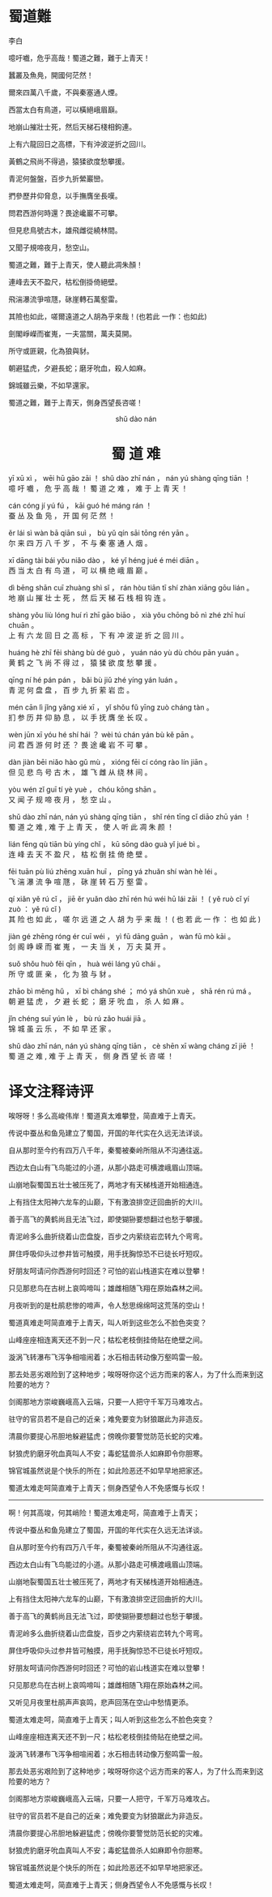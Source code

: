 <link href="../../css/style.css" rel="stylesheet" type="text/css" />

# 蜀道難

<span class="r">李白

<script type="text/javascript"> var zhText =" 《蜀道难》 [唐] 李白, 噫吁嚱，危乎高哉！蜀道之难，难于上青天！ 蚕丛及鱼凫，开国何茫然！ 尔来四万八千岁，不与秦塞通人烟。 西当太白有鸟道，可以横绝峨眉巅。 地崩山摧壮士死，然后天梯石栈相钩连。 上有六龙回日之高标，下有冲波逆折之回川。 黄鹤之飞尚不得过，猿猱欲度愁攀援。 青泥何盘盘，百步九折萦岩峦。 扪参历井仰胁息，以手抚膺坐长叹。 问君西游何时还？畏途巉岩不可攀。 但见悲鸟号古木，雄飞雌从绕林间。 又闻子规啼夜月，愁空山。 蜀道之难,难于上青天，使人听此凋朱颜！ 连峰去天不盈尺，枯松倒挂倚绝壁。 飞湍瀑流争喧豗，砯崖转石万壑雷。 其险也如此，嗟尔远道之人胡为乎来哉！(也若此 一作：也如此) 剑阁峥嵘而崔嵬，一夫当关，万夫莫开。 所守或匪亲，化为狼与豺。 朝避猛虎，夕避长蛇；磨牙吮血，杀人如麻。 锦城虽云乐，不如早还家。 蜀道之难,难于上青天，侧身西望长咨嗟！ "; zhText = encodeURI(zhText); document.write("<audio controls>"); document.write("<source src=\"http://tts.baidu.com/text2audio?lan=zh&ie=UTF-8&spd=2&text="+ zhText +"\" type=\"audio/mpeg\">"); document.write("</audio>"); </script>

<div class="p">

噫吁嚱，危乎高哉！蜀道之難，難于上青天！

蠶叢及魚鳧，開國何茫然！

爾來四萬八千歲，不與秦塞通人煙。

西當太白有鳥道，可以橫絕峨眉巔。

地崩山摧壯士死，然后天梯石棧相鉤連。

上有六龍回日之高標，下有沖波逆折之回川。

黃鶴之飛尚不得過，猿猱欲度愁攀援。

青泥何盤盤，百步九折縈巖巒。

捫參歷井仰脅息，以手撫膺坐長嘆。

問君西游何時還？畏途巉巖不可攀。

但見悲鳥號古木，雄飛雌從繞林間。

又聞子規啼夜月，愁空山。

蜀道之難，難于上青天，使人聽此凋朱顏！

連峰去天不盈尺，枯松倒掛倚絕壁。

飛湍瀑流爭喧豗，砯崖轉石萬壑雷。

其險也如此，嗟爾遠道之人胡為乎來哉！(也若此 一作：也如此)

劍閣崢嶸而崔嵬，一夫當關，萬夫莫開。

所守或匪親，化為狼與豺。

朝避猛虎，夕避長蛇；磨牙吮血，殺人如麻。

錦城雖云樂，不如早還家。

蜀道之難，難于上青天，側身西望長咨嗟！

</div>

<center>
shǔ dào nán    

# 蜀  道  难  
</center>

yī xū xì ， wēi hū ɡāo zāi ！ shǔ dào zhī nán ， nán yú shànɡ qīnɡ tiān ！   
噫 吁 嚱 ， 危  乎 高  哉  ！ 蜀  道  之  难  ， 难  于 上    青   天   ！   

cán cónɡ jí yú fú ， kāi ɡuó hé mánɡ rán ！   
蚕  丛   及 鱼 凫 ， 开  国  何 茫   然  ！   
 
ěr lái sì wàn bā qiān suì ， bù yǔ qín sāi tōnɡ rén yān 。   
尔 来  四 万  八 千   岁  ， 不 与 秦  塞  通   人  烟  。  

xī dānɡ tài bái yǒu niǎo dào ， ké yǐ hénɡ jué é  méi diān 。   
西 当   太  白  有  鸟   道  ， 可 以 横   绝  峨 眉  巅   。 

dì bēnɡ shān cuī zhuànɡ shì sǐ ， rán hòu tiān tī shí zhàn xiānɡ ɡōu lián 。   
地 崩   山   摧  壮     士  死 ， 然  后  天   梯 石  栈   相    钩  连   。   

shànɡ yǒu liù lónɡ huí rì zhī ɡāo biāo ， xià yǒu chōnɡ bō nì zhé zhī huí chuān 。  
上    有  六  龙   回  日 之  高  标   ， 下  有  冲    波 逆 折  之  回  川    。  

huánɡ hè zhī fēi shànɡ bù dé ɡuò ， yuán náo yù dù chóu pān yuán 。   
黄    鹤 之  飞  尚    不 得 过  ， 猿   猱  欲 度 愁   攀  援   。  
 
qīnɡ ní hé pán pán ， bǎi bù jiǔ zhé yínɡ yán luán 。  
青   泥 何 盘  盘  ， 百  步 九  折  萦   岩  峦   。   

mén cān lì jǐnɡ yǎnɡ xié xī ， yǐ shǒu fǔ yīnɡ zuò chánɡ tàn 。   
扪  参  历 井   仰   胁  息 ， 以 手   抚 膺   坐  长    叹  。   

wèn jūn xī yóu hé shí hái ？ wèi tú chán yán bù kě pān 。   
问  君  西 游  何 时  还  ？ 畏  途 巉   岩  不 可 攀  。 

dàn jiàn bēi niǎo hào ɡǔ mù ， xiónɡ fēi cí cónɡ rào lín jiān 。   
但  见   悲  鸟   号  古 木 ， 雄    飞  雌 从   绕  林  间   。 

yòu wén zǐ ɡuī tí yè yuè ， chóu kōnɡ shān 。   
又  闻  子 规  啼 夜 月  ， 愁   空   山   。

shǔ dào zhī nán, nán yú shànɡ qīnɡ tiān ， shǐ rén tīnɡ cǐ diāo zhū yán ！   
蜀  道  之  难 , 难  于 上    青   天   ， 使  人  听   此 凋   朱  颜  ！ 

lián fēnɡ qù tiān bù yínɡ chǐ ， kū sōnɡ dào ɡuà yǐ jué bì 。   
连   峰   去 天   不 盈   尺  ， 枯 松   倒  挂  倚 绝  壁 。 

fēi tuān pù liú zhēnɡ xuān huī ， pīnɡ yá zhuǎn shí wàn hè léi 。  
飞  湍   瀑 流  争    喧   豗  ， 砯   崖 转    石  万  壑 雷  。

qí xiǎn yě rú cǐ ， jiē ěr yuǎn dào zhī rén hú wéi hū lái zāi ！ ( yě ruò cǐ   yí zuò ： yě rú cǐ )  
其 险   也 如 此 ， 嗟  尔 远   道  之  人  胡 为  乎 来  哉  ！ ( 也 若  此   一 作  ： 也 如 此 )  

jiàn ɡé zhēnɡ rónɡ ér cuī wéi ， yì fū dānɡ ɡuān ， wàn fū mò kāi 。  
剑   阁 峥    嵘   而 崔  嵬  ， 一 夫 当   关   ， 万  夫 莫 开  。 

suǒ shǒu huò fěi qīn ， huà wéi lánɡ yǔ chái 。  
所  守   或  匪  亲  ， 化  为  狼   与 豺   。

zhāo bì měnɡ hǔ ， xī bì chánɡ shé ； mó yá shǔn xuè ， shā rén rú má 。   
朝   避 猛   虎 ， 夕 避 长    蛇  ； 磨 牙 吮   血  ， 杀  人  如 麻 。 

jǐn chénɡ suī yún lè ， bù rú zǎo huái jiā 。   
锦  城    虽  云  乐 ， 不 如 早  还  家  。 

shǔ dào zhī nán, nán yú shànɡ qīnɡ tiān ， cè shēn xī wànɡ chánɡ zī jiē ！  
蜀  道  之  难 , 难  于 上    青   天   ， 侧 身   西 望   长    咨 嗟  ！

# 译文注释诗评

<div class="p">
<div class="translation">

唉呀呀！多么高峻伟岸！蜀道真太难攀登，简直难于上青天。

传说中蚕丛和鱼凫建立了蜀国，开国的年代实在久远无法详谈。

自从那时至今约有四万八千年，秦蜀被秦岭所阻从不沟通往返。

西边太白山有飞鸟能过的小道，从那小路走可横渡峨眉山顶端。

山崩地裂蜀国五壮士被压死了，两地才有天梯栈道开始相通连。

上有挡住太阳神六龙车的山巅，下有激浪排空迂回曲折的大川。

善于高飞的黄鹤尚且无法飞过，即使猢狲要想翻过也愁于攀援。

青泥岭多么曲折绕着山峦盘旋，百步之内萦绕岩峦转九个弯弯。

屏住呼吸仰头过参井皆可触摸，用手抚胸惊恐不已徒长吁短叹。

好朋友呵请问你西游何时回还？可怕的岩山栈道实在难以登攀！

只见那悲鸟在古树上哀鸣啼叫；雄雌相随飞翔在原始森林之间。

月夜听到的是杜鹃悲惨的啼声，令人愁思绵绵呵这荒荡的空山！

蜀道真难走呵简直难于上青天，叫人听到这些怎么不脸色突变？

山峰座座相连离天还不到一尺；枯松老枝倒挂倚贴在绝壁之间。

漩涡飞转瀑布飞泻争相喧闹着；水石相击转动像万壑鸣雷一般。

那去处恶劣艰险到了这种地步；唉呀呀你这个远方而来的客人，为了什么而来到这险要的地方？

剑阁那地方崇峻巍峨高入云端，只要一人把守千军万马难攻占。

驻守的官员若不是自己的近亲；难免要变为豺狼踞此为非造反。

清晨你要提心吊胆地躲避猛虎；傍晚你要警觉防范长蛇的灾难。

豺狼虎豹磨牙吮血真叫人不安；毒蛇猛兽杀人如麻即令你胆寒。

锦官城虽然说是个快乐的所在；如此险恶还不如早早地把家还。

蜀道太难走呵简直难于上青天；侧身西望令人不免感慨与长叹！

----

啊！何其高竣，何其峭险！蜀道太难走呵，简直难于上青天；

传说中蚕丛和鱼凫建立了蜀国，开国的年代实在久远无法详谈。

自从那时至今约有四万八千年，秦蜀被秦岭所阻从不沟通往返。

西边太白山有飞鸟能过的小道。从那小路走可横渡峨眉山顶端。

山崩地裂蜀国五壮士被压死了，两地才有天梯栈道开始相通连。

上有挡住太阳神六龙车的山巅，下有激浪排空迂回曲折的大川。

善于高飞的黄鹤尚且无法飞过，即使猢狲要想翻过也愁于攀援。

青泥岭多么曲折绕着山峦盘旋，百步之内萦绕岩峦转九个弯弯。

屏住呼吸仰头过参井皆可触摸，用手抚胸惊恐不已徒长吁短叹。

好朋友呵请问你西游何时回还？可怕的岩山栈道实在难以登攀！

只见那悲鸟在古树上哀鸣啼叫；雄雌相随飞翔在原始森林之间。

又听见月夜里杜鹃声声哀鸣，悲声回荡在空山中愁情更添。

蜀道太难走呵，简直难于上青天；叫人听到这些怎么不脸色突变？

山峰座座相连离天还不到一尺；枯松老枝倒挂倚贴在绝壁之间。

漩涡飞转瀑布飞泻争相喧闹着；水石相击转动像万壑鸣雷一般。

那去处恶劣艰险到了这种地步；唉呀呀你这个远方而来的客人，为了什么而来到这险要的地方？

剑阁那地方崇峻巍峨高入云端，只要一人把守，千军万马难攻占。

驻守的官员若不是自己的近亲；难免要变为豺狼踞此为非造反。

清晨你要提心吊胆地躲避猛虎；傍晚你要警觉防范长蛇的灾难。

豺狼虎豹磨牙吮血真叫人不安；毒蛇猛兽杀人如麻即令你胆寒。

锦官城虽然说是个快乐的所在；如此险恶还不如早早地把家还。

蜀道太难走呵，简直难于上青天；侧身西望令人不免感慨与长叹！

</div>

</div>

